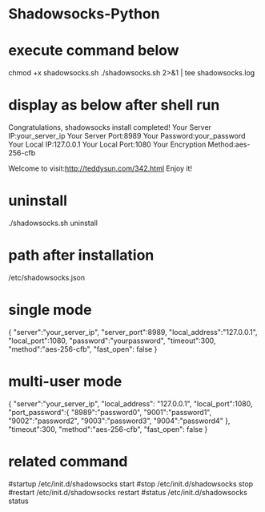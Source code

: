 # Shadowsocks-Python

# execute command below
chmod +x shadowsocks.sh
./shadowsocks.sh 2>&1 | tee shadowsocks.log

# display as below after shell run
Congratulations, shadowsocks install completed!
Your Server IP:your_server_ip
Your Server Port:8989
Your Password:your_password
Your Local IP:127.0.0.1
Your Local Port:1080
Your Encryption Method:aes-256-cfb

Welcome to visit:http://teddysun.com/342.html
Enjoy it!

# uninstall
./shadowsocks.sh uninstall

# path after installation
/etc/shadowsocks.json

# single mode
{
    "server":"your_server_ip",
    "server_port":8989,
    "local_address":"127.0.0.1",
    "local_port":1080,
    "password":"yourpassword",
    "timeout":300,
    "method":"aes-256-cfb",
    "fast_open": false
}

# multi-user mode
{
    "server":"your_server_ip",
    "local_address": "127.0.0.1",
    "local_port":1080,
    "port_password":{
         "8989":"password0",
         "9001":"password1",
         "9002":"password2",
         "9003":"password3",
         "9004":"password4"
    },
    "timeout":300,
    "method":"aes-256-cfb",
    "fast_open": false
}

# related command
#startup
/etc/init.d/shadowsocks start
#stop
/etc/init.d/shadowsocks stop
#restart
/etc/init.d/shadowsocks restart
#status
/etc/init.d/shadowsocks status
